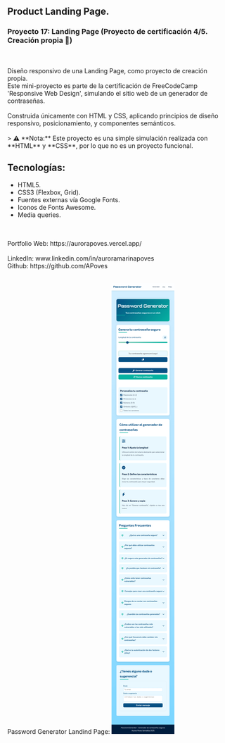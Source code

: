 ## Product Landing Page.
### Proyecto 17: Landing Page (Proyecto de certificación 4/5. Creación propia 🎯)
<br>
<br>
  Diseño responsivo de una Landing Page, como proyecto de creación propia.
<br>
  Este mini-proyecto es parte de la certificación de FreeCodeCamp 'Responsive Web Design', simulando el sitio web de un generador de contraseñas.
<br>
<br>
Construida únicamente con HTML y CSS, aplicando principios de diseño responsivo, posicionamiento, y componentes semánticos.
<br>
<br>
> ⚠️ **Nota:** Este proyecto es una simple simulación realizada con **HTML** y **CSS**, por lo que no es un proyecto funcional.

## Tecnologías:
- HTML5.
- CSS3 (Flexbox, Grid).
- Fuentes externas vía Google Fonts.
- Iconos de Fonts Awesome.
- Media queries.

<br>
<br>
Portfolio Web: https://aurorapoves.vercel.app/
<br>
<br>
LinkedIn: www.linkedin.com/in/auroramarinapoves
<br>
Github: https://github.com/APoves
<br>
<br>

Password Generator Landind Page:
![Password Generator Landind Page](https://github.com/APoves/Responsive-Web-Design/blob/main/17.%20Product%20Landing%20Page/passwordgenerator.png)
